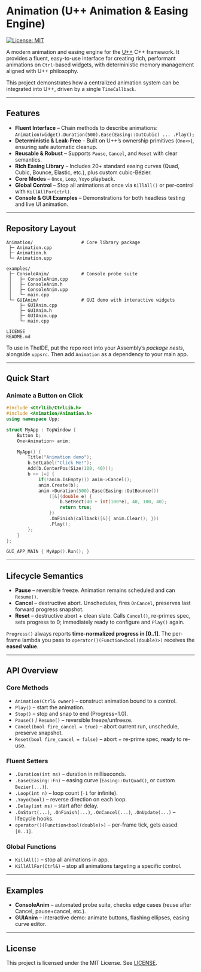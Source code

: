 # Animation (U++ Animation & Easing Engine)

[![License: MIT](https://img.shields.io/badge/License-MIT-yellow.svg)](https://opensource.org/licenses/MIT)

A modern animation and easing engine for the [U++](https://www.ultimatepp.org/) C++ framework.
It provides a fluent, easy-to-use interface for creating rich, performant animations on `Ctrl`-based widgets, with deterministic memory management aligned with U++ philosophy.

This project demonstrates how a centralized animation system can be integrated into U++, driven by a single `TimeCallback`.

---

## Features

* **Fluent Interface** – Chain methods to describe animations:
  `Animation(widget).Duration(500).Ease(Easing::OutCubic) ... .Play();`
* **Deterministic & Leak-Free** – Built on U++’s ownership primitives (`One<>`), ensuring safe automatic cleanup.
* **Reusable & Robust** – Supports `Pause`, `Cancel`, and `Reset` with clear semantics.
* **Rich Easing Library** – Includes 20+ standard easing curves (Quad, Cubic, Bounce, Elastic, etc.), plus custom cubic-Bézier.
* **Core Modes** – `Once`, `Loop`, `Yoyo` playback.
* **Global Control** – Stop all animations at once via `KillAll()` or per-control with `KillAllFor(ctrl)`.
* **Console & GUI Examples** – Demonstrations for both headless testing and live UI animation.

---

## Repository Layout

```
Animation/                  # Core library package
 ├─ Animation.cpp
 ├─ Animation.h
 └─ Animation.upp

examples/
 ├─ ConsoleAnim/            # Console probe suite
 │   ├─ ConsoleAnim.cpp
 │   ├─ ConsoleAnim.h
 │   ├─ ConsoleAnim.upp
 │   └─ main.cpp
 └─ GUIAnim/                # GUI demo with interactive widgets
     ├─ GUIAnim.cpp
     ├─ GUIAnim.h
     ├─ GUIAnim.upp
     └─ main.cpp

LICENSE
README.md
```

To use in TheIDE, put the repo root into your Assembly’s *package nests*, alongside `uppsrc`. Then add `Animation` as a dependency to your main app.

---

## Quick Start

### Animate a Button on Click

```cpp
#include <CtrlLib/CtrlLib.h>
#include <Animation/Animation.h>
using namespace Upp;

struct MyApp : TopWindow {
    Button b;
    One<Animation> anim;

    MyApp() {
        Title("Animation demo");
        b.SetLabel("Click Me!");
        Add(b.CenterPos(Size(100, 40)));
        b << [=] {
            if(!anim.IsEmpty()) anim->Cancel();
            anim.Create(b);
            anim->Duration(500).Ease(Easing::OutBounce())
                ([&](double e) {
                    b.SetRect(40 + int(100*e), 40, 100, 40);
                    return true;
                })
                .OnFinish(callback([&]{ anim.Clear(); }))
                .Play();
        };
    }
};

GUI_APP_MAIN { MyApp().Run(); }
```

---

## Lifecycle Semantics

* **Pause** – reversible freeze. Animation remains scheduled and can `Resume()`.
* **Cancel** – destructive abort. Unschedules, fires `OnCancel`, preserves last forward progress snapshot.
* **Reset** – destructive abort + clean slate. Calls `Cancel()`, re-primes spec, sets progress to 0; immediately ready to configure and `Play()` again.

`Progress()` always reports **time-normalized progress in \[0..1]**.
The per-frame lambda you pass to `operator()(Function<bool(double)>)` receives the **eased value**.

---

## API Overview

### Core Methods

* `Animation(Ctrl& owner)` – construct animation bound to a control.
* `Play()` – start the animation.
* `Stop()` – stop and snap to end (Progress=1.0).
* `Pause()` / `Resume()` – reversible freeze/unfreeze.
* `Cancel(bool fire_cancel = true)` – abort current run, unschedule, preserve snapshot.
* `Reset(bool fire_cancel = false)` – abort + re-prime spec, ready to re-use.

### Fluent Setters

* `.Duration(int ms)` – duration in milliseconds.
* `.Ease(Easing::Fn)` – easing curve (`Easing::OutQuad()`, or custom `Bezier(...)`).
* `.Loop(int n)` – loop count (`-1` for infinite).
* `.Yoyo(bool)` – reverse direction on each loop.
* `.Delay(int ms)` – start after delay.
* `.OnStart(...)`, `.OnFinish(...)`, `.OnCancel(...)`, `.OnUpdate(...)` – lifecycle hooks.
* `operator()(Function<bool(double)>)` – per-frame tick, gets eased `[0..1]`.

### Global Functions

* `KillAll()` – stop all animations in app.
* `KillAllFor(Ctrl&)` – stop all animations targeting a specific control.

---

## Examples

* **ConsoleAnim** – automated probe suite, checks edge cases (reuse after Cancel, pause+cancel, etc.).
* **GUIAnim** – interactive demo: animate buttons, flashing ellipses, easing curve editor.

---

## License

This project is licensed under the MIT License. See [LICENSE](LICENSE).
